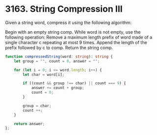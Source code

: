 # 3163. String Compression III

Given a string word, compress it using the following algorithm:

Begin with an empty string comp. While word is not empty, use the following operation:
Remove a maximum length prefix of word made of a single character c repeating at most 9 times.
Append the length of the prefix followed by c to comp.
Return the string comp.

```ts
function compressedString(word: string): string {
    let group = "", count = 0, answer = "";

    for (let i = 0; i <= word.length; i++) {
        let char = word[i];

        if ((count && group !== char) || count === 9) {
            answer += count + group;
            count = 0;
        }

        group = char;
        count ++;
    }

    return answer;
};
```
